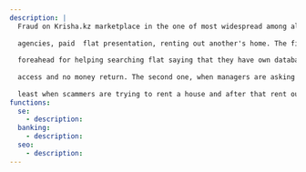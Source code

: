 ```yaml
---
description: | 
  Fraud on Krisha.kz marketplace in the one of most widespread among all. Common types of scams: fake real estate
  
  agencies, paid  flat presentation, renting out another's home. The first one happens when some agency asks money 
  
  foreahead for helping searching flat saying that they have own database. In result, they send links that are in public
   
  access and no money return. The second one, when managers are asking money to show the apartment. The last but not 
  
  least when scammers are trying to rent a house and after that rent out by themselves.
functions:
  se:
    - description:
  banking:
    - description: 
  seo:
    - description:
---
```

